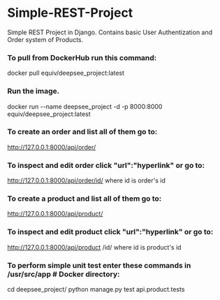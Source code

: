 # Simple-REST-Project
Simple REST Project in Django. Contains basic User Authentization and Order system of Products.

### To pull from DockerHub run this command:
docker pull equiv/deepsee_project:latest

### Run the image.
docker run --name deepsee_project -d -p 8000:8000 equiv/deepsee_project:latest

### To create an order and list all of them go to:
http://127.0.0.1:8000/api/order/

### To inspect and edit order click "url":"hyperlink" or go to:
http://127.0.0.1:8000/api/order/id/ where id is order's id

### To create a product and list all of them go to:
http://127.0.0.1:8000/api/product/

### To inspect and edit product click "url":"hyperlink" or go to:
http://127.0.0.1:8000/api/product /id/ where id is product's id

### To perform simple unit test enter these commands in /usr/src/app #  Docker directory:
cd deepsee_project/
python manage.py test api.product.tests
